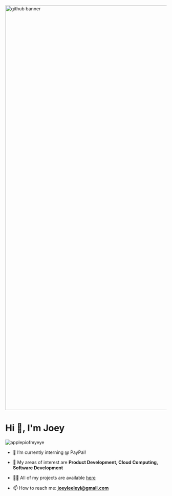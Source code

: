 <a href="https://joeylleyi.vercel.app"> 
<img width="2240" height="1260" alt="github banner" src="https://github.com/user-attachments/assets/8fd0eca0-ac63-47a8-aecc-714e18379db9" />
</a>

# Hi 👋, I'm Joey

<p align="left"> <img src="https://komarev.com/ghpvc/?username=applepiofmyeye&label=Profile%20views&color=0e75b6&style=flat" alt="applepiofmyeye" /> </p>


- 🌱 I’m currently interning @ PayPal! 

- 🥽 My areas of interest are **Product Development, Cloud Computing, Software Development**
  
- 👨‍💻 All of my projects are available [here](https://joeyclarelee.notion.site/)
  
- 📫 How to reach me: **joeyleeleyi@gmail.com**

